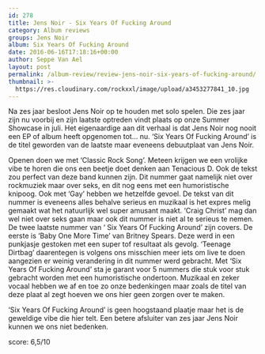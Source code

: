 ```yaml
---
id: 278
title: Jens Noir - Six Years Of Fucking Around
category: Album reviews
groups: Jens Noir
album: Six Years Of Fucking Around
date: 2016-06-16T17:18:16+00:00
author: Seppe Van Ael
layout: post
permalink: /album-review/review-jens-noir-six-years-of-fucking-around/
thumbnail: >-
  https://res.cloudinary.com/rockxxl/image/upload/a3453277841_10.jpg
---
```

Na zes jaar besloot Jens Noir op te houden met solo spelen. Die zes jaar zijn nu voorbij en zijn laatste optreden vindt plaats op onze Summer Showcase in juli. Het eigenaardige aan dit verhaal is dat Jens Noir nog nooit een EP of album heeft opgenomen tot… nu. ‘Six Years Of Fucking Around’ is de titel geworden van de laatste maar eveneens debuutplaat van Jens Noir.

Openen doen we met ‘Classic Rock Song’. Meteen krijgen we een vrolijke vibe te horen die ons een beetje doet denken aan Tenacious D. Ook de tekst zou perfect van deze band kunnen zijn. Dit nummer gaat namelijk niet over rockmuziek maar over seks, en dit nog eens met een humoristische knipoog. Ook met ‘Gay’ hebben we hetzelfde gevoel. De tekst van dit nummer is eveneens alles behalve serieus en muzikaal is het expres melig gemaakt wat het natuurlijk wel super amusant maakt. ‘Craig Christ’ mag dan wel niet over seks gaan maar ook dit nummer is niet al te serieus te nemen. De twee laatste nummer van ‘ Six Years Of Fucking Around’ zijn covers. De eerste is ‘Baby One More Time’ van Britney Spears. Deze werd in een punkjasje gestoken met een super tof resultaat als gevolg. ‘Teenage Dirtbag’ daarentegen is volgens ons misschien meer iets om live te doen aangezien er weinig verandering in dit nummer werd gebracht. Met ‘Six Years Of Fucking Around’ sta je garant voor 5 nummers die stuk voor stuk gebracht worden met een humoristische ondertoon. Muzikaal en zeker vocaal hebben we af en toe zo onze bedenkingen maar zoals de titel van deze plaat al zegt hoeven we ons hier geen zorgen over te maken.

‘Six Years Of Fucking Around’ is geen hoogstaand plaatje maar het is de geweldige vibe die hier telt. Een betere afsluiter van zes jaar Jens Noir kunnen we ons niet bedenken.

score: 6,5/10